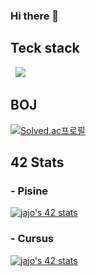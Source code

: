 ### Hi there 👋

<!--
**joejaeyoung/joejaeyoung** is a ✨ _special_ ✨ repository because its `README.md` (this file) appears on your GitHub profile.

Here are some ideas to get you started:

- 🔭 I’m currently working on ...
- 🌱 I’m currently learning ...
- 👯 I’m looking to collaborate on ...
- 🤔 I’m looking for help with ...
- 💬 Ask me about ...
- 📫 How to reach me: ...
- 😄 Pronouns: ...
- ⚡ Fun fact: ...
-->

## Teck stack

<p>
  &nbsp  
  <img src="https://img.shields.io/badge/C-A8B9CC?style=flat-square&logo=C&logoColor=white"/></a>&nbsp 
</p>

## BOJ
[![Solved.ac프로필](http://mazassumnida.wtf/api/v2/generate_badge?boj={handle})](https://solved.ac/{handle})

## 42 Stats
### - Pisine
[![jajo's 42 stats](https://badge42.coday.fr/api/v2/clvdkubj02288601p4c8pe30ep/stats?cursusId=9&coalitionId=piscine)](https://github.com/Coday-meric/badge42)

### - Cursus
[![jajo's 42 stats](https://badge42.coday.fr/api/v2/clvdkubj02288601p4c8pe30ep/stats?cursusId=21&coalitionId=454)](https://github.com/Coday-meric/badge42)
